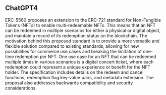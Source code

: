 ## ChatGPT4

ERC-5560 proposes an extension to the ERC-721 standard for Non-Fungible Tokens (NFTs) to enable multi-redeemable NFTs. This means that an NFT can be redeemed in multiple scenarios for either a physical or digital object, and maintain a record of its redemption status on the blockchain. The motivation behind this proposed standard is to provide a more versatile and flexible solution compared to existing standards, allowing for new possibilities for commerce use cases and breaking the limitation of one-time redemption per NFT. One use case for an NFT that can be redeemed multiple times in various scenarios is a digital concert ticket, where each redemption could represent a unique experience or benefit for the NFT holder. The specification includes details on the redeem and cancel functions, redemption flag key-value pairs, and metadata extension. The proposal also addresses backwards compatibility and security considerations.
